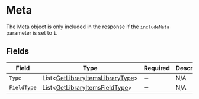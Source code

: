 # Meta

The Meta object is only included in the response if the `includeMeta` parameter is set to `1`.



## Fields

| Field                                                                                   | Type                                                                                    | Required                                                                                | Description                                                                             |
| --------------------------------------------------------------------------------------- | --------------------------------------------------------------------------------------- | --------------------------------------------------------------------------------------- | --------------------------------------------------------------------------------------- |
| `Type`                                                                                  | List<[GetLibraryItemsLibraryType](../../Models/Requests/GetLibraryItemsLibraryType.md)> | :heavy_minus_sign:                                                                      | N/A                                                                                     |
| `FieldType`                                                                             | List<[GetLibraryItemsFieldType](../../Models/Requests/GetLibraryItemsFieldType.md)>     | :heavy_minus_sign:                                                                      | N/A                                                                                     |